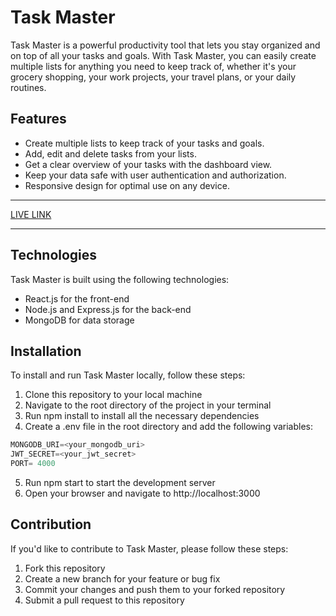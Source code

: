 # Task Master

Task Master is a powerful productivity tool that lets you stay organized and on top of all your tasks and goals. With Task Master, you can easily create multiple lists for anything you need to keep track of, whether it's your grocery shopping, your work projects, your travel plans, or your daily routines.

## Features
 - Create multiple lists to keep track of your tasks and goals.
 - Add, edit and delete tasks from your lists.
 - Get a clear overview of your tasks with the dashboard view.
 - Keep your data safe with user authentication and authorization.
 - Responsive design for optimal use on any device.

 ***
 [LIVE LINK](https://task-master-cd.netlify.app/)
 ***

## Technologies
Task Master is built using the following technologies:

 - React.js for the front-end
 - Node.js and Express.js for the back-end
 - MongoDB for data storage

 ## Installation
 To install and run Task Master locally, follow these steps:

 1. Clone this repository to your local machine
 2. Navigate to the root directory of the project in your terminal
 3. Run npm install to install all the necessary dependencies
 4. Create a .env file in the root directory and add the following variables:


```js
MONGODB_URI=<your_mongodb_uri>
JWT_SECRET=<your_jwt_secret>
PORT= 4000
```

 5. Run npm start to start the development server
 6. Open your browser and navigate to http://localhost:3000

 ## Contribution
 If you'd like to contribute to Task Master, please follow these steps:

1. Fork this repository
2. Create a new branch for your feature or bug fix
3. Commit your changes and push them to your forked repository
4. Submit a pull request to this repository